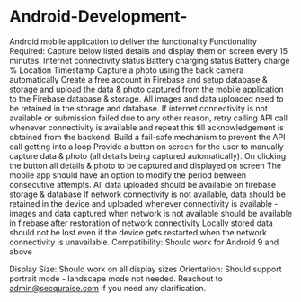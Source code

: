 # Android-Development-
Android mobile application to deliver the functionality 
Functionality Required:
Capture below listed details and display them on screen every 15 minutes.
Internet connectivity status
Battery charging status
Battery charge %
Location
Timestamp
Capture a photo using the back camera automatically
Create a free account in Firebase and setup database & storage and upload the data & photo captured from the mobile application to the Firebase database & storage. All images and data uploaded need to be retained in the storage and database.
If internet connectivity is not available or submission failed due to any other reason, retry calling API call whenever connectivity is available and repeat this till acknowledgement is obtained from the backend.
Build a fail-safe mechanism to prevent the API call getting into a loop
Provide a button on screen for the user to manually capture data & photo (all details being captured automatically). On clicking the button all details & photo to be captured and displayed on screen
The mobile app should have an option to modify the period between consecutive attempts.
All data uploaded should be available on firebase storage & database
If network connectivity is not available, data should be retained in the device and uploaded whenever connectivity is available - images and data captured when network is not available should be available in firebase after restoration of network connectivity
Locally stored data should not be lost even if the device gets restarted when the network connectivity is unavailable.
Compatibility:
Should work for Android 9 and above

Display Size:
Should work on all display sizes
Orientation:
Should support portrait mode - landscape mode not needed.
Reachout to admin@secquraise.com if you need any clarification.
